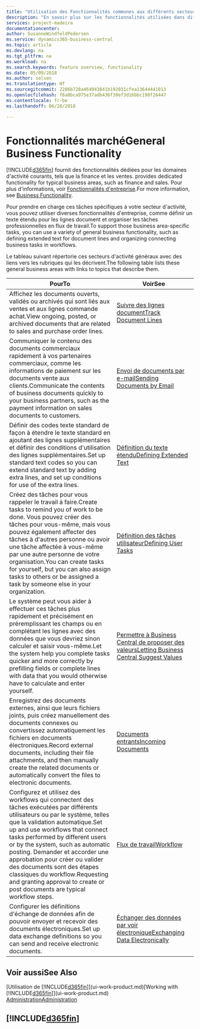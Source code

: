 ```yaml
---
title: "Utilisation des Fonctionnalités communes aux différents secteurs d'activité | Microsoft Docs"
description: "En savoir plus sur les fonctionnalités utilisées dans différents secteurs d'activité dans Business Central."
services: project-madeira
documentationcenter: 
author: SusanneWindfeldPedersen
ms.service: dynamics365-business-central
ms.topic: article
ms.devlang: na
ms.tgt_pltfrm: na
ms.workload: na
ms.search.keywords: feature overview, functionality
ms.date: 05/09/2018
ms.author: solsen
ms.translationtype: HT
ms.sourcegitcommit: 2286b728a464943841b192031cfea13644441013
ms.openlocfilehash: f6a8bca975e37adb436f30ef3d16bbc198f26447
ms.contentlocale: fr-be
ms.lasthandoff: 06/28/2018

---
```

# <a name="general-business-functionality"></a><span data-ttu-id="9e97b-103">Fonctionnalités marché</span><span class="sxs-lookup"><span data-stu-id="9e97b-103">General Business Functionality</span></span>
[!INCLUDE[d365fin](includes/d365fin_md.md)]<span data-ttu-id="9e97b-104"> fournit des fonctionnalités dédiées pour les domaines d'activité courants, tels que la finance et les ventes.</span><span class="sxs-lookup"><span data-stu-id="9e97b-104"> provides dedicated functionality for typical business areas, such as finance and sales.</span></span> <span data-ttu-id="9e97b-105">Pour plus d'informations, voir [Fonctionnalités d'entreprise](across-business-functionality.md).</span><span class="sxs-lookup"><span data-stu-id="9e97b-105">For more information, see [Business Functionality](across-business-functionality.md).</span></span>

<span data-ttu-id="9e97b-106">Pour prendre en charge ces tâches spécifiques à votre secteur d'activité, vous pouvez utiliser diverses fonctionnalités d'entreprise, comme définir un texte étendu pour les lignes document et organiser les tâches professionnelles en flux de travail.</span><span class="sxs-lookup"><span data-stu-id="9e97b-106">To support those business area-specific tasks, you can use a variety of general business functionality, such as defining extended text for document lines and organizing connecting business tasks in workflows.</span></span>

<span data-ttu-id="9e97b-107">Le tableau suivant répertorie ces secteurs d'activité généraux avec des liens vers les rubriques qui les décrivent.</span><span class="sxs-lookup"><span data-stu-id="9e97b-107">The following table lists these general business areas with links to topics that describe them.</span></span>

| <span data-ttu-id="9e97b-108">Pour</span><span class="sxs-lookup"><span data-stu-id="9e97b-108">To</span></span> | <span data-ttu-id="9e97b-109">Voir</span><span class="sxs-lookup"><span data-stu-id="9e97b-109">See</span></span> |
| --- | --- |
|<span data-ttu-id="9e97b-110">Affichez les documents ouverts, validés ou archivés qui sont liés aux ventes et aux lignes commande achat.</span><span class="sxs-lookup"><span data-stu-id="9e97b-110">View ongoing, posted, or archived documents that are related to sales and purchase order lines.</span></span>|[<span data-ttu-id="9e97b-111">Suivre des lignes document</span><span class="sxs-lookup"><span data-stu-id="9e97b-111">Track Document Lines</span></span>](across-how-to-track-document-lines.md)|
| <span data-ttu-id="9e97b-112">Communiquer le contenu des documents commerciaux rapidement à vos partenaires commerciaux, comme les informations de paiement sur les documents vente aux clients.</span><span class="sxs-lookup"><span data-stu-id="9e97b-112">Communicate the contents of business documents quickly to your business partners, such as the payment information on sales documents to customers.</span></span> |[<span data-ttu-id="9e97b-113">Envoi de documents par e-mail</span><span class="sxs-lookup"><span data-stu-id="9e97b-113">Sending Documents by Email</span></span>](ui-how-send-documents-email.md) |
| <span data-ttu-id="9e97b-114">Définir des codes texte standard de façon à étendre le texte standard en ajoutant des lignes supplémentaires et définir des conditions d'utilisation des lignes supplémentaires.</span><span class="sxs-lookup"><span data-stu-id="9e97b-114">Set up standard text codes so you can extend standard text by adding extra lines, and set up conditions for use of the extra lines.</span></span> |[<span data-ttu-id="9e97b-115">Définition du texte étendu</span><span class="sxs-lookup"><span data-stu-id="9e97b-115">Defining Extended Text</span></span>](ui-how-define-ext-text.md) |
|<span data-ttu-id="9e97b-116">Créez des tâches pour vous rappeler le travail à faire.</span><span class="sxs-lookup"><span data-stu-id="9e97b-116">Create tasks to remind you of work to be done.</span></span> <span data-ttu-id="9e97b-117">Vous pouvez créer des tâches pour vous-même, mais vous pouvez également affecter des tâches à d'autres personne ou avoir une tâche affectée à vous-même par une autre personne de votre organisation.</span><span class="sxs-lookup"><span data-stu-id="9e97b-117">You can create tasks for yourself, but you can also assign tasks to others or be assigned a task by someone else in your organization.</span></span>|[<span data-ttu-id="9e97b-118">Définition des tâches utilisateur</span><span class="sxs-lookup"><span data-stu-id="9e97b-118">Defining User Tasks</span></span>](across-user-tasks.md)|
|<span data-ttu-id="9e97b-119">Le système peut vous aider à effectuer ces tâches plus rapidement et précisément en préremplissant les champs ou en complétant les lignes avec des données que vous devriez sinon calculer et saisir vous-même.</span><span class="sxs-lookup"><span data-stu-id="9e97b-119">Let the system help you complete tasks quicker and more correctly by prefilling fields or complete lines with data that you would otherwise have to calculate and enter yourself.</span></span>|[<span data-ttu-id="9e97b-120">Permettre à Business Central de proposer des valeurs</span><span class="sxs-lookup"><span data-stu-id="9e97b-120">Letting Business Central Suggest Values</span></span>](ui-let-system-suggest-values.md)|
|<span data-ttu-id="9e97b-121">Enregistrez des documents externes, ainsi que leurs fichiers joints, puis créez manuellement des documents connexes ou convertissez automatiquement les fichiers en documents électroniques.</span><span class="sxs-lookup"><span data-stu-id="9e97b-121">Record external documents, including their file attachments, and then manually create the related documents or automatically convert the files to electronic documents.</span></span>|[<span data-ttu-id="9e97b-122">Documents entrants</span><span class="sxs-lookup"><span data-stu-id="9e97b-122">Incoming Documents</span></span>](across-income-documents.md)|
|<span data-ttu-id="9e97b-123">Configurez et utilisez des workflows qui connectent des tâches exécutées par différents utilisateurs ou par le système, telles que la validation automatique.</span><span class="sxs-lookup"><span data-stu-id="9e97b-123">Set up and use workflows that connect tasks performed by different users or by the system, such as automatic posting.</span></span> <span data-ttu-id="9e97b-124">Demander et accorder une approbation pour créer ou valider des documents sont des étapes classiques du workflow.</span><span class="sxs-lookup"><span data-stu-id="9e97b-124">Requesting and granting approval to create or post documents are typical workflow steps.</span></span>|[<span data-ttu-id="9e97b-125">Flux de travail</span><span class="sxs-lookup"><span data-stu-id="9e97b-125">Workflow</span></span>](across-workflow.md)|
| <span data-ttu-id="9e97b-126">Configurer les définitions d'échange de données afin de pouvoir envoyer et recevoir des documents électroniques.</span><span class="sxs-lookup"><span data-stu-id="9e97b-126">Set up data exchange definitions so you can send and receive electronic documents.</span></span> |[<span data-ttu-id="9e97b-127">Échanger des données par voir électronique</span><span class="sxs-lookup"><span data-stu-id="9e97b-127">Exchanging Data Electronically</span></span>](across-data-exchange.md) |

## <a name="see-also"></a><span data-ttu-id="9e97b-128">Voir aussi</span><span class="sxs-lookup"><span data-stu-id="9e97b-128">See Also</span></span>
<span data-ttu-id="9e97b-129">[Utilisation de [!INCLUDE[d365fin](includes/d365fin_md.md)]](ui-work-product.md)</span><span class="sxs-lookup"><span data-stu-id="9e97b-129">[Working with [!INCLUDE[d365fin](includes/d365fin_md.md)]](ui-work-product.md)</span></span>  
[<span data-ttu-id="9e97b-130">Administration</span><span class="sxs-lookup"><span data-stu-id="9e97b-130">Administration</span></span>](admin-setup-and-administration.md)

## [!INCLUDE[d365fin](includes/free_trial_md.md)]  
 


